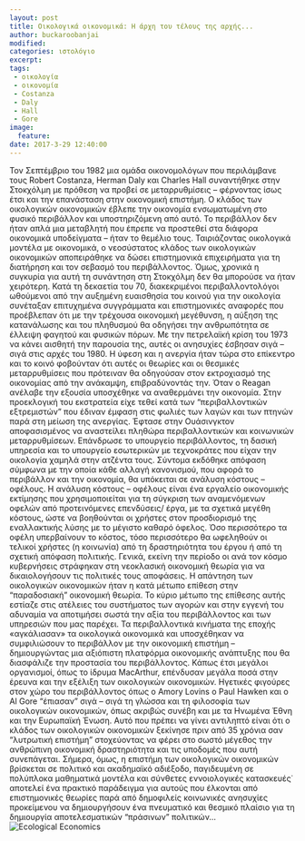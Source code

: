 ```yaml
---
layout: post
title: Οικολογικά οικονομικά: Η άρχη του τέλους της αρχής...
author: buckaroobanjai
modified:
categories: ιστολόγιο
excerpt:
tags:
 - οικολογία
 - οικονομία
 - Costanza
 - Daly
 - Hall
 - Gore
image:
  feature:
date: 2017-3-29 12:40:00
---
```


Τον Σεπτέμβριο του 1982 μια ομάδα οικονομολόγων που περιλάμβανε τους Robert Costanza, Herman Daly και Charles Hall συναντήθηκε στην Στοκχόλμη με πρόθεση να προβεί σε μεταρρυθμίσεις – φέρνοντας ίσως έτσι και την επανάσταση στην οικονομική επιστήμη. Ο κλάδος των οικολογικών οικονομικών έβλεπε την οικονομία ενσωματωμένη στο φυσικό περιβάλλον και υποστηριζόμενη από αυτό. Το περιβάλλον δεν ήταν απλά μια μεταβλητή που έπρεπε να προστεθεί στα διάφορα οικονομικά υποδείγματα – ήταν το θεμέλιο τους.
Ταιριάζοντας οικολογικά μοντέλα με οικονομικά, ο νεοσύστατος κλάδος των οικολογικών οικονομικών αποπειράθηκε να δώσει επιστημονικά επιχειρήματα για τη διατήρηση και τον σεβασμό του περιβάλλοντος. Όμως, χρονικά η συγκυρία για αυτή τη συνάντηση στη Στοκχόλμη δεν θα μπορούσε να ήταν χειρότερη. Κατά τη δεκαετία του 70, διακεκριμένοι περιβαλλοντολόγοι ωθούμενοι από την αυξημένη ευαισθησία του κοινού για την οικολογία συνέταξαν επιτυχημένα συγγράμματα και επιστημονικές αναφορές που προέβλεπαν ότι με την τρέχουσα οικονομική μεγέθυνση, η αύξηση της κατανάλωσης και του πληθυσμού θα οδηγήσει την ανθρωπότητα σε έλλειψη φαγητού και φυσικών πόρων. 
Με την πετρελαϊκή κρίση του 1973 να κάνει αισθητή την παρουσία της, αυτές οι ανησυχίες έσβησαν σιγά – σιγά στις αρχές του 1980. Η ύφεση και η ανεργία ήταν τώρα στο επίκεντρο και το κοινό φοβούνταν ότι αυτές οι θεωρίες και οι θεσμικές μεταρρυθμίσεις που πρότειναν θα οδηγούσαν στον εκτροχιασμό της οικονομίας από την ανάκαμψη, επιβραδύνοντάς την.  Όταν ο Reagan ανέλαβε την εξουσία υποσχέθηκε να αναθερμάνει την οικονομία. Στην προεκλογική του εκστρατεία είχε τεθεί κατά των “περιβαλλοντικών εξτρεμιστών” που έδιναν έμφαση στις φωλιές των λαγών και των πτηνών παρά στη μείωση της ανεργίας. Έφτασε στην Ουάσινγκτον αποφασισμένος να αναστείλει πληθώρα περιβαλλοντικών και κοινωνικών μεταρρυθμίσεων. Επάνδρωσε το υπουργείο περιβάλλοντος, τη δασική υπηρεσία και το υπουργείο εσωτερικών με τεχνοκράτες που είχαν την οικολογία χαμηλά στην ατζέντα τους. Σύντομα εκδόθηκε απόφαση σύμφωνα με την οποία κάθε αλλαγή κανονισμού, που αφορά το περιβάλλον και την οικονομία, θα υπόκειται σε ανάλυση κόστους – οφέλους. 
Η ανάλυση κόστους – οφέλους είναι ένα εργαλείο οικονομικής εκτίμησης που χρησιμοποιείται για τη σύγκριση των αναμενόμενων οφελών από προτεινόμενες επενδύσεις/ έργα, με τα σχετικά μεγέθη κόστους, ώστε να βοηθούνται οι χρήστες στον προσδιορισμό της εναλλακτικής λύσης με το μέγιστο καθαρό όφελος. Όσο περισσότερο τα οφέλη υπερβαίνουν το κόστος, τόσο περισσότερο θα ωφεληθούν οι τελικοί χρήστες (η κοινωνία) από τη δραστηριότητα του έργου ή από τη σχετική απόφαση πολιτικής.
Γενικά, εκείνη την περίοδο οι ανά τον κόσμο κυβερνήσεις στράφηκαν στη νεοκλασική οικονομική θεωρία για να δικαιολογήσουν τις πολιτικές τους αποφάσεις. Η απάντηση των οικολογικών οικονομικών ήταν η κατά μέτωπο επίθεση στην “παραδοσιακή” οικονομική θεωρία. Το κύριο μέτωπο της επίθεσης αυτής εστίαζε στις ατέλειες του συστήματος των αγορών και στην εγγενή του αδυναμία να αποτιμήσει σωστά την αξία του περιβάλλοντος και των υπηρεσιών που μας παρέχει. Τα περιβαλλοντικά κινήματα της εποχής «αγκάλιασαν» τα οικολογικά οικονομικά και υποσχέθηκαν να συμφιλιώσουν το περιβάλλον με την οικονομική επιστήμη – δημιουργώντας μια αξιόπιστη πλατφόρμα οικονομικής ανάπτυξης που θα διασφάλιζε την προστασία του περιβάλλοντος. Κάπως έτσι μεγάλοι οργανισμοί, όπως το ίδρυμα MacArthur, επένδυσαν μεγάλα ποσά στην έρευνα και την εξέλιξη των οικολογικών οικονομικών. Ηγετικές φιγούρες στον χώρο του περιβάλλοντος όπως ο Amory Lovins ο Paul Hawken και ο Al Gore “έπιασαν” σιγά – σιγά τη γλώσσα και τη φιλοσοφία των οικολογικών οικονομικών, όπως ακριβώς συνέβη και με τα Ηνωμένα Έθνη και την Ευρωπαϊκή Ένωση.
Αυτό που πρέπει να γίνει αντιληπτό είναι ότι ο κλάδος των οικολογικών οικονομικών ξεκίνησε πριν από 35 χρόνια σαν “λυτρωτική επιστήμη” στοχεύοντας να φέρει στο σωστό μέγεθος την ανθρώπινη οικονομική δραστηριότητα και τις υποδομές που αυτή συνεπάγεται. Σήμερα, όμως, η επιστήμη των οικολογικών οικονομικών βρίσκεται σε πολιτικό και ακαδημαϊκό αδιέξοδο, παγιδευμένη σε πολύπλοκα μαθηματικά μοντέλα και σύνθετες εννοιολογικές κατασκευές˙ αποτελεί ένα πρακτικό παράδειγμα για αυτούς που έλκονται από επιστημονικές θεωρίες παρά από δημοφιλείς κοινωνικές ανησυχίες προκείμενου να δημιουργήσουν ένα πνευματικό και θεσμικό πλαίσιο για τη δημιουργία αποτελεσματικών “πράσινων” πολιτικών...
![Ecological Economics](http://i.imgur.com/WU7zBMT.jpg)


    

